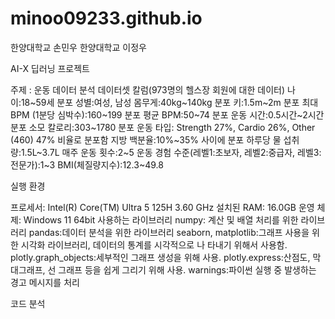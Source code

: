 # minoo09233.github.io
한양대학교 손민우
한양대학교 이정우

AI-X 딥러닝 프로젝트

주제 : 운동 데이터 분석
데이터셋 칼럼(973명의 헬스장 회원에 대한 데이터)
나이:18~59세 분포
성별:여성, 남성
몸무게:40kg~140kg 분포
키:1.5m~2m 분포
최대 BPM (1분당 심박수):160~199 분포
평균 BPM:50~74 분포
운동 시간:0.5시간~2시간 분포
소모 칼로리:303~1780 분포
운동 타입: Strength 27%, Cardio 26%, Other (460) 47% 비율로 분포함
지방 백분율:10%~35% 사이에 분포
하루당 물 섭취량:1.5L~3.7L
매주 운동 횟수:2~5
운동 경험 수준(레벨1:초보자, 레벨2:중급자, 레벨3:전문가):1~3
 BMI(체질량지수):12.3~49.8

실행 환경

프로세서: Intel(R) Core(TM) Ultra 5 125H 3.60 GHz
설치된 RAM: 16.0GB
운영 체제: Windows 11 64bit
사용하는 라이브러리
numpy: 계산 및 배열 처리를 위한 라이브러리
pandas:데이터 분석을 위한 라이브러리
seaborn, matplotlib:그래프 사용을 위한 시각화 라이브러리, 데이터의 통계를 시각적으로 나
타내기 위해서 사용함.
 plotly.graph_objects:세부적인 그래프 생성을 위해 사용.
 plotly.express:산점도, 막대그래프, 선 그래프 등을 쉽게 그리기 위해 사용.
 warnings:파이썬 실행 중 발생하는 경고 메시지를 처리

코드 분석
